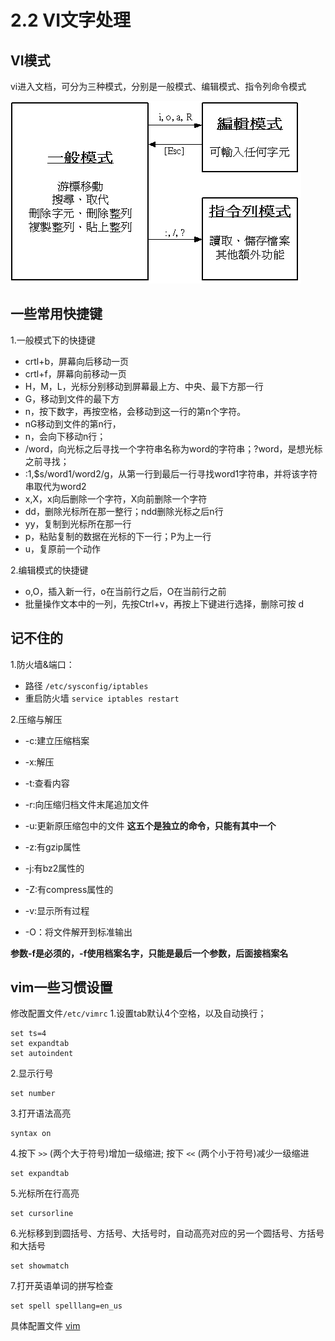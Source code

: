 2.2 VI文字处理
=============

## VI模式 

vi进入文档，可分为三种模式，分别是一般模式、编辑模式、指令列命令模式

![B02_01_VI](../_templates/Linux/B02_01_VI.jpg)

## 一些常用快捷键

1.一般模式下的快捷键

- crtl+b，屏幕向后移动一页
- crtl+f，屏幕向前移动一页
- H，M，L，光标分别移动到屏幕最上方、中央、最下方那一行
- G，移动到文件的最下方
- n<space>，按下数字，再按空格，会移动到这一行的第n个字符。
- nG移动到文件的第n行，
- n<enter>，会向下移动n行；
- /word，向光标之后寻找一个字符串名称为word的字符串；?word，是想光标之前寻找；
- :1,$s/word1/word2/g，从第一行到最后一行寻找word1字符串，并将该字符串取代为word2
- x,X，x向后删除一个字符，X向前删除一个字符
- dd，删除光标所在那一整行；ndd删除光标之后n行
- yy，复制到光标所在那一行
- p，粘贴复制的数据在光标的下一行；P为上一行
- u，复原前一个动作

2.编辑模式的快捷键

- o,O，插入新一行，o在当前行之后，O在当前行之前
- 批量操作文本中的一列，先按Ctrl+v，再按上下键进行选择，删除可按 d

## 记不住的

1.防火墙&端口：
- 路径 `/etc/sysconfig/iptables`
- 重启防火墙 `service iptables restart`


2.压缩与解压

+ -c:建立压缩档案
+ -x:解压
+ -t:查看内容
+ -r:向压缩归档文件末尾追加文件
+ -u:更新原压缩包中的文件
**这五个是独立的命令，只能有其中一个**


+ -z:有gzip属性
+ -j:有bz2属性的
+ -Z:有compress属性的
+ -v:显示所有过程
+ -O：将文件解开到标准输出

**参数-f是必须的，-f使用档案名字，只能是最后一个参数，后面接档案名**

## vim一些习惯设置

修改配置文件`/etc/vimrc`
1.设置tab默认4个空格，以及自动换行；

    set ts=4
    set expandtab
    set autoindent
    
2.显示行号

    set number
    
3.打开语法高亮

    syntax on
    
4.按下 `>>` (两个大于符号)增加一级缩进; 按下 `<<` (两个小于符号)减少一级缩进

    set expandtab
    
5.光标所在行高亮

    set cursorline
    
6.光标移到到圆括号、方括号、大括号时，自动高亮对应的另一个圆括号、方括号和大括号

    set showmatch
    
7.打开英语单词的拼写检查

    set spell spelllang=en_us


具体配置文件 [vim](../_templates/Linux/vimrc)
